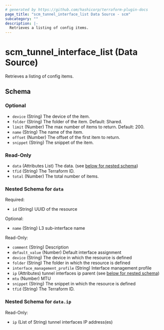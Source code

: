```yaml
---
# generated by https://github.com/hashicorp/terraform-plugin-docs
page_title: "scm_tunnel_interface_list Data Source - scm"
subcategory: ""
description: |-
  Retrieves a listing of config items.
---
```


# scm_tunnel_interface_list (Data Source)

Retrieves a listing of config items.



<!-- schema generated by tfplugindocs -->
## Schema

### Optional

- `device` (String) The device of the item.
- `folder` (String) The folder of the item. Default: Shared.
- `limit` (Number) The max number of items to return. Default: 200.
- `name` (String) The name of the item.
- `offset` (Number) The offset of the first item to return.
- `snippet` (String) The snippet of the item.

### Read-Only

- `data` (Attributes List) The data. (see [below for nested schema](#nestedatt--data))
- `tfid` (String) The Terraform ID.
- `total` (Number) The total number of items.

<a id="nestedatt--data"></a>
### Nested Schema for `data`

Required:

- `id` (String) UUID of the resource

Optional:

- `name` (String) L3 sub-interface name

Read-Only:

- `comment` (String) Description
- `default_value` (Number) Default interface assignment
- `device` (String) The device in which the resource is defined
- `folder` (String) The folder in which the resource is defined
- `interface_management_profile` (String) Interface management profile
- `ip` (Attributes) tunnel interfaces ip parent (see [below for nested schema](#nestedatt--data--ip))
- `mtu` (Number) MTU
- `snippet` (String) The snippet in which the resource is defined
- `tfid` (String) The Terraform ID.

<a id="nestedatt--data--ip"></a>
### Nested Schema for `data.ip`

Read-Only:

- `ip` (List of String) tunnel interfaces IP address(es)
